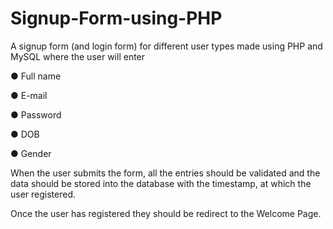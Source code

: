 # Signup-Form-using-PHP
A signup form (and login form) for different user types made using PHP and MySQL where the user will enter

●       Full name

●       E-mail

●       Password

●       DOB 

●       Gender 

When the user submits the form, all the entries should be validated and the data should be stored into the database with the timestamp, at which the user registered.

Once the user has registered they should be redirect to the Welcome Page.
